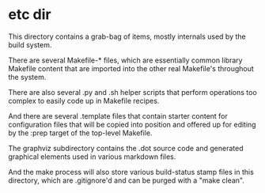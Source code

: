 
# etc dir

This directory contains a grab-bag of items, mostly internals used by the
build system.

There are several Makefile-* files, which are essentially common library
Makefile content that are imported into the other real Makefile's throughout
the system.

There are also several .py and .sh helper scripts that perform operations too
complex to easily code up in Makefile recipes.

And there are several .template files that contain starter content for
configuration files that will be copied into position and offered up for
editing by the :prep target of the top-level Makefile.

The graphviz subdirectory contains the .dot source code and generated
graphical elements used in various markdown files.

And the make process will also store various build-status stamp files in this
directory, which are .gitignore'd and can be purged with a "make clean".

